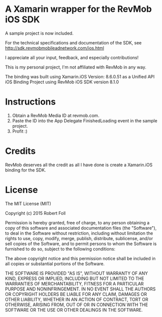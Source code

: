 
A Xamarin wrapper for the RevMob iOS SDK
=======

A sample project is now included.

For the technical specifications and documentation of the SDK, see http://sdk.revmobmobileadnetwork.com/ios.html

I appreciate all your input, feedback, and especially contributions!

This is my personal project, I'm not affiliated with RevMob in any way.

The binding was built using Xamarin.iOS Version: 8.6.0.51 as a Unified API iOS Binding Project using RevMob iOS SDK version 8.1.0

Instructions
=======

1. Obtain a RevMob Media ID at revmob.com.
2. Paste the ID into the App Delegate FinishedLoading event in the sample project.
3. Profit :)

Credits
=======
RevMob deserves all the credit as all I have done is create a Xamarin.iOS binding for the SDK.

License
=======
The MIT License (MIT)

Copyright (c) 2015 Robert Foll

Permission is hereby granted, free of charge, to any person obtaining a copy
of this software and associated documentation files (the "Software"), to deal
in the Software without restriction, including without limitation the rights
to use, copy, modify, merge, publish, distribute, sublicense, and/or sell
copies of the Software, and to permit persons to whom the Software is
furnished to do so, subject to the following conditions:

The above copyright notice and this permission notice shall be included in all
copies or substantial portions of the Software.

THE SOFTWARE IS PROVIDED "AS IS", WITHOUT WARRANTY OF ANY KIND, EXPRESS OR
IMPLIED, INCLUDING BUT NOT LIMITED TO THE WARRANTIES OF MERCHANTABILITY,
FITNESS FOR A PARTICULAR PURPOSE AND NONINFRINGEMENT. IN NO EVENT SHALL THE
AUTHORS OR COPYRIGHT HOLDERS BE LIABLE FOR ANY CLAIM, DAMAGES OR OTHER
LIABILITY, WHETHER IN AN ACTION OF CONTRACT, TORT OR OTHERWISE, ARISING FROM,
OUT OF OR IN CONNECTION WITH THE SOFTWARE OR THE USE OR OTHER DEALINGS IN THE
SOFTWARE.
